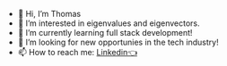 - 👋 Hi, I’m Thomas
- 👀 I’m interested in eigenvalues and eigenvectors.
- 🌱 I’m currently learning full stack development!
- 💞️ I’m looking for new opportunies in the tech industry!
- 📫 How to reach me: [Linkedin👈](https://www.linkedin.com/in/thomas-huy-nguyen/)

<!---
latumat/latumat is a ✨ special ✨ repository because its `README.md` (this file) appears on your GitHub profile.
You can click the Preview link to take a look at your changes.
--->
